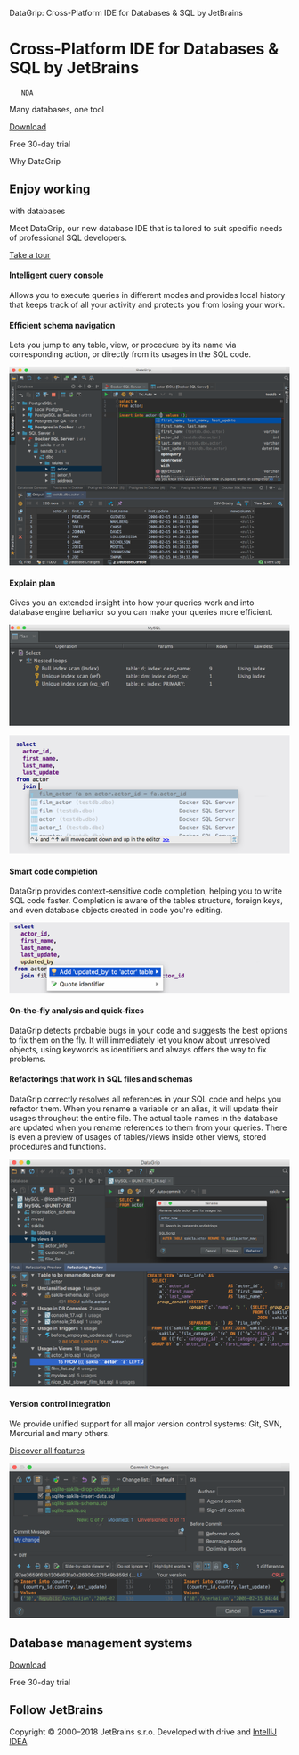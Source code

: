 DataGrip: Cross-Platform IDE for Databases & SQL by JetBrains

# Cross-Platform IDE for Databases & SQL by JetBrains

       NDA

Many databases, one tool

 [Download](https://www.jetbrains.com/datagrip/download/download-thanks.html)

Free 30-day trial

Why
DataGrip

## Enjoy working

with databases

Meet DataGrip, our new database IDE that is tailored to suit specific needs of professional SQL developers.

 [Take a tour](https://youtu.be/Xb9K8IAdZNg)

#### Intelligent query console

Allows you to execute queries in different modes and provides local history that keeps track of all your activity and protects you from losing your work.

#### Efficient schema navigation

Lets you jump to any table, view, or procedure by its name via corresponding action, or directly from its usages in the SQL code.

![](../_resources/f6e531e899aba14b0a7e6acb7d5ecc19.png)

#### Explain plan

Gives you an extended insight into how your queries work and into database engine behavior so you can make your queries more efficient.

![](../_resources/291dc6a28bd36c3976ac7109231f5249.png)

![](../_resources/81ae52311c6921d1bfc6f999f7674dfc.png)

#### Smart code completion

DataGrip provides context-sensitive code completion, helping you to write SQL code faster. Completion is aware of the tables structure, foreign keys, and even database objects created in code you're editing.

![](../_resources/8e4f9dcc3330700de24cc9e25a27b686.png)

#### On-the-fly analysis and quick-fixes

DataGrip detects probable bugs in your code and suggests the best options to fix them on the fly. It will immediately let you know about unresolved objects, using keywords as identifiers and always offers the way to fix problems.

#### Refactorings that work in SQL files and schemas

DataGrip correctly resolves all references in your SQL code and helps you refactor them. When you rename a variable or an alias, it will update their usages throughout the entire file. The actual table names in the database are updated when you rename references to them from your queries. There is even a preview of usages of tables/views inside other views, stored procedures and functions.

![](../_resources/649c9e069f1af54fc4973d5da08d6992.png)

#### Version control integration

We provide unified support for all major version control systems: Git, SVN, Mercurial and many others.

 [Discover all features](https://www.jetbrains.com/datagrip/features)

![](../_resources/8b028a705c52538a39ab52d0c6416b61.png)

## Database management systems

 [Download](https://www.jetbrains.com/datagrip/download/download-thanks.html)

Free 30-day trial

## Follow JetBrains

Copyright © 2000–2018 JetBrains s.r.o. Developed with drive and [IntelliJ IDEA](https://www.jetbrains.com/idea?fromFooter)
